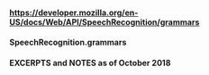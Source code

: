 #### https://developer.mozilla.org/en-US/docs/Web/API/SpeechRecognition/grammars
#### SpeechRecognition.grammars

#### EXCERPTS and NOTES as of October 2018
